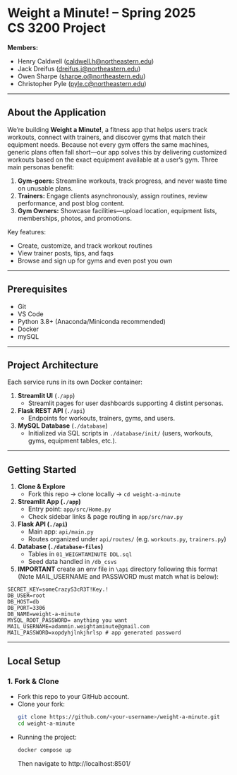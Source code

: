 # Weight a Minute! – Spring 2025 CS 3200 Project

**Members:**  
- Henry Caldwell (caldwell.h@northeastern.edu)  
- Jack Dreifus (dreifus.j@northeastern.edu)  
- Owen Sharpe (sharpe.o@northeastern.edu)  
- Christopher Pyle (pyle.c@northeastern.edu)  

---

## About the Application 

We’re building **Weight a Minute!**, a fitness app that helps users track workouts, connect with trainers, and discover gyms that match their equipment needs. Because not every gym offers the same machines, generic plans often fall short—our app solves this by delivering customized workouts based on the exact equipment available at a user’s gym. Three main personas benefit:

1. **Gym‐goers:** Streamline workouts, track progress, and never waste time on unusable plans.  
2. **Trainers:** Engage clients asynchronously, assign routines, review performance, and post blog content.  
3. **Gym Owners:** Showcase facilities—upload location, equipment lists, memberships, photos, and promotions.

Key features:  
- Create, customize, and track workout routines  
- View trainer posts, tips, and faqs  
- Browse and sign up for gyms and even post you own

---

## Prerequisites

- Git
- VS Code
- Python 3.8+ (Anaconda/Miniconda recommended)  
- Docker 
- mySQL 

---

## Project Architecture

Each service runs in its own Docker container:

1. **Streamlit UI** (`./app`)  
   - Streamlit pages for user dashboards supporting 4 distint personas.
2. **Flask REST API** (`./api`)  
   - Endpoints for workouts, trainers, gyms, and users.  
3. **MySQL Database** (`./database`)  
   - Initialized via SQL scripts in `./database/init/` (users, workouts, gyms, equipment tables, etc.).

---

## Getting Started

1. **Clone & Explore**  
   - Fork this repo → clone locally → `cd weight-a-minute`  
2. **Streamlit App (`./app`)**  
   - Entry point: `app/src/Home.py`  
   - Check sidebar links & page routing in `app/src/nav.py`  
3. **Flask API (`./api`)**  
   - Main app: `api/main.py`  
   - Routes organized under `api/routes/` (e.g. `workouts.py`, `trainers.py`)  
4. **Database (`./database-files`)**  
   - Tables in `01_WEIGHTAMINUTE DDL.sql`  
   - Seed data handled in `/db_csvs`
5. **IMPORTANT** create an env file in `\api` directory following this format (Note MAIL_USERNAME and PASSWORD must match what is below): 
```
SECRET_KEY=someCrazyS3cR3T!Key.!
DB_USER=root
DB_HOST=db
DB_PORT=3306
DB_NAME=weight-a-minute
MYSQL_ROOT_PASSWORD= anything you want 
MAIL_USERNAME=adammin.weightaminute@gmail.com
MAIL_PASSWORD=xopdyhjlnkjhrlsp # app generated password
```

---

## Local Setup

### 1. Fork & Clone

- Fork this repo to your GitHub account.  
- Clone your fork:  
  ```bash
  git clone https://github.com/<your‑username>/weight-a-minute.git
  cd weight-a-minute
  ```
- Running the project:
  ```bash
  docker compose up
  ```
  Then navigate to http://localhost:8501/
